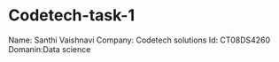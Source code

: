 # Codetech-task-1
Name: Santhi Vaishnavi
Company: Codetech solutions
Id: CT08DS4260
Domanin:Data science
